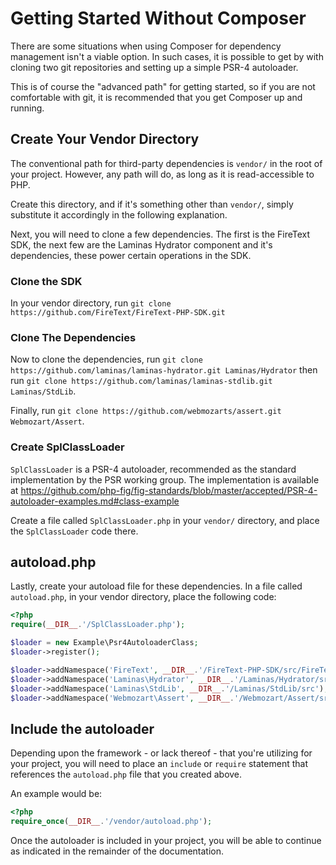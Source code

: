 Getting Started Without Composer
================================

There are some situations when using Composer for dependency management
isn't a viable option. In such cases, it is possible to
get by with cloning two git repositories and setting up a simple
PSR-4 autoloader.

This is of course the "advanced path" for getting started, so if you are
not comfortable with git, it is recommended that you get Composer up and running.

## Create Your Vendor Directory

The conventional path for third-party dependencies is `vendor/` in the
root of your project. However, any path will do, as long as it is
read-accessible to PHP.

Create this directory, and if it's something other than `vendor/`, simply
substitute it accordingly in the following explanation.

Next, you will need to clone a few dependencies. The first is the FireText SDK, the next few are the Laminas Hydrator component and it's dependencies, these power certain
operations in the SDK.

### Clone the SDK

In your vendor directory, run `git clone https://github.com/FireText/FireText-PHP-SDK.git`

### Clone The Dependencies

Now to clone the dependencies, run `git clone https://github.com/laminas/laminas-hydrator.git Laminas/Hydrator` then run `git clone https://github.com/laminas/laminas-stdlib.git Laminas/StdLib`.

Finally, run `git clone https://github.com/webmozarts/assert.git Webmozart/Assert`.

### Create SplClassLoader

`SplClassLoader` is a PSR-4 autoloader, recommended as the standard
implementation by the PSR working group.
The implementation is available at https://github.com/php-fig/fig-standards/blob/master/accepted/PSR-4-autoloader-examples.md#class-example

Create a file called `SplClassLoader.php` in your `vendor/` directory, and
place the `SplClassLoader` code there.

## autoload.php

Lastly, create your autoload file for these dependencies. In a file called
`autoload.php`, in your vendor directory, place the following code:

```php
<?php
require(__DIR__.'/SplClassLoader.php');

$loader = new Example\Psr4AutoloaderClass;
$loader->register();

$loader->addNamespace('FireText', __DIR__.'/FireText-PHP-SDK/src/FireText');
$loader->addNamespace('Laminas\Hydrator', __DIR__.'/Laminas/Hydrator/src');
$loader->addNamespace('Laminas\StdLib', __DIR__.'/Laminas/StdLib/src');
$loader->addNamespace('Webmozart\Assert', __DIR__.'/Webmozart/Assert/src');
```

## Include the autoloader

Depending upon the framework - or lack thereof - that you're utilizing for
your project, you will need to place an `include` or `require` statement
that references the `autoload.php` file that you created above.

An example would be:

```php
<?php
require_once(__DIR__.'/vendor/autoload.php');
```

Once the autoloader is included in your project, you will be able to
continue as indicated in the remainder of the documentation.

